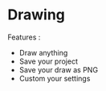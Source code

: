 # Drawing

Features :

* Draw anything
* Save your project
* Save your draw as PNG
* Custom your settings
